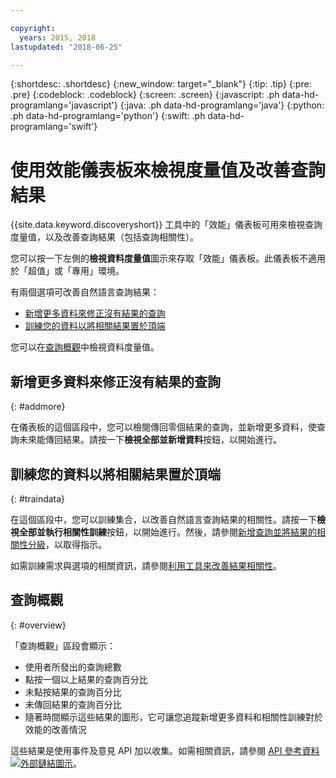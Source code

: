 ```yaml
---

copyright:
  years: 2015, 2018
lastupdated: "2018-06-25"

---
```


{:shortdesc: .shortdesc}
{:new_window: target="_blank"}
{:tip: .tip}
{:pre: .pre}
{:codeblock: .codeblock}
{:screen: .screen}
{:javascript: .ph data-hd-programlang='javascript'}
{:java: .ph data-hd-programlang='java'}
{:python: .ph data-hd-programlang='python'}
{:swift: .ph data-hd-programlang='swift'}

# 使用效能儀表板來檢視度量值及改善查詢結果

{{site.data.keyword.discoveryshort}} 工具中的「效能」儀表板可用來檢視查詢度量值，以及改善查詢結果（包括查詢相關性）。

您可以按一下左側的**檢視資料度量值**圖示來存取「效能」儀表板。此儀表板不適用於「超值」或「專用」環境。

有兩個選項可改善自然語言查詢結果：
- [新增更多資料來修正沒有結果的查詢](/docs/services/discovery/dashboard.html#addmore)
- [訓練您的資料以將相關結果置於頂端](/docs/services/discovery/dashboard.html#traindata)

您可以在[查詢概觀](/docs/services/discovery/dashboard.html#overview)中檢視資料度量值。 

## 新增更多資料來修正沒有結果的查詢
{: #addmore}

在儀表板的這個區段中，您可以檢閱傳回零個結果的查詢，並新增更多資料，使查詢未來能傳回結果。請按一下**檢視全部並新增資料**按鈕，以開始進行。 

## 訓練您的資料以將相關結果置於頂端
{: #traindata}

在這個區段中，您可以訓練集合，以改善自然語言查詢結果的相關性。請按一下**檢視全部並執行相關性訓練**按鈕，以開始進行。然後，請參閱[新增查詢並將結果的相關性分級](/docs/services/discovery/train-tooling.html#results)，以取得指示。

如需訓練需求與選項的相關資訊，請參閱[利用工具來改善結果相關性](/docs/services/discovery/train-tooling.html)。

## 查詢概觀
{: #overview}

「查詢概觀」區段會顯示：
- 使用者所發出的查詢總數
- 點按一個以上結果的查詢百分比
- 未點按結果的查詢百分比
- 未傳回結果的查詢百分比
- 隨著時間顯示這些結果的圖形，它可讓您追蹤新增更多資料和相關性訓練對於效能的改善情況

這些結果是使用事件及意見 API 加以收集。如需相關資訊，請參閱 [API 參考資料 ![外部鏈結圖示](../../icons/launch-glyph.svg "外部鏈結圖示")](https://www.ibm.com/watson/developercloud/discovery/api/v1/curl.html?curl#events-and-feedback-api)。
